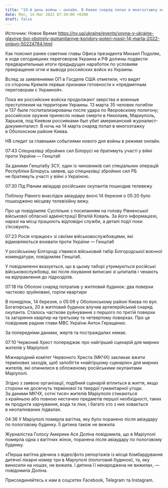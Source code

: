 ```yaml
---
title: "19-й день войны — онлайн. В Киеве снаряд попал в многоэтажку на Оболони, возле Ровно повреждена телевышка, сегодня — новые переговоры"
date: Mon, 14 Mar 2022 07:39:00 +0200
draft: false
---
```

Источник: Новое Время https://nv.ua/ukraine/events/voyna-v-ukraine-glavnye-boi-obstrely-gumanitarnye-koridory-poteri-rossii-14-marta-2022-onlayn-50224784.html


Как пояснил ранее советник главы Офиса президента Михаил Подоляк, в ходе сегодняшних переговоров Украина и РФ должны подвести предварительные итоги предыдущих наработок по условиям прекращения огня и вывода российских войск из Украины.

Вслед за заявлениями ОП в Госдепе США отметили, что видят со стороны Кремля первые признаки готовности к «предметным переговорам с Украиной».

Пока же российские войска продолжают зверства и военные преступления на территории Украины. 13 марта 35 человек погибли и 137 были госпитализированы после удара по Яворовскому полигону; российское оружие принесло новые смерти в Николаев, Мариуполь, Харьков, под Киевом россиянами был убит американский журналист-документалист. В ночь на 14 марта снаряд попал в многоэтажку в Оболонском районе Киева.

НВ следит за главными событиями нового дня войны в режиме онлайн.

07:43 Спецназівці збройних сил Білорусі не братимуть участі у війні проти України — Генштаб

За даними Генштабу ЗСУ, один із чиновників сил спеціальних операцій Республіки Білорусь заявив, що спецназівці збройних сил РБ не братимуть участі у війні з Україною.

07:30 Під Рівним авіаудар російських окупантів пошкодив телевежу 

Поблизу Рівного внаслідок авіаудару вночі 14 березня о 05:20 було пошкоджено місцеву телевізійну вежу.

 Про це повідомляє Суспільне з посиланням на голову Рівненської військової обласної адміністрації Віталій Коваль. За його інформацією, наразі на місці працюють відповідні служби, а деталі події поки з’ясовують.

07:23 Росія «працює» зі своїми військовослужбовцями, які відмовляються воювати проти України — Генштаб

У російському Білгороді з’явився військовий табір Білгородської воєнної комендатури, повідомляє Генштаб.

У повідомленні вказується, що в цьому таборі утримуються російські військовослужбовці, які після лікування виписані зі шпиталів і чекають на відправлення до підрозділів.

07:18 На Оболоні снаряд потрапив у житловий будинок: два поверхи частково зруйновані, горіли квартири

В понеділок, 14 березня, о 05:09 у Оболонському районі Києва по вул. Богатирська, 20 в житловий будинок влучив артилерійський снаряд окупанта. Сталось часткове руйнування з першого по третій поверхи та загоряння квартир на третьому та четвертому поверхах. Про це повідомив радник глави МВС України Антон Геращенко.

За попередніми даними, жертв та постраждалих немає.

07:10 Червоний Хрест попереджає про найгірший сценарій для мирних жителів у Маріуполі

Міжнародний комітет Червоного Хреста (МКЧХ) закликає вжити термінових заходів, щоб запобігти «найгіршому сценарію» для мирних жителів, які опинилися в обложеному російськими окупантами Маріуполі.

Згідно з заявою організації, подібний сценарій втілиться в життя, якщо сторони не досягнуть термінової та твердої гуманітарної угоди. За даними МКЧХ, сотні тисяч жителів Маріуполя стикаються з крайньою або повною нестачею предметів першої необхідності, таких як продукти харчування, вода та ліки, і багато хто з них ховається в неопалюваних підвалах.

04:36 У Маріуполі померла вагітна, яку було поранено після авіаудару по пологовому будинку. Її дитина також не вижила

Журналістка Голосу Америки Ася Доліна повідомила, що в Маріуполі померла одна з вагітних жінок, поранена після авіаудару по пологовому будинку.

«Перша вагітна дівчина з відео/фото репортажів із місця бомбардування дитячої лікарні номер три в Маріуполі (пологовий будинок), та, яку виносили на ношах, не вижила. І дитина її ненароджена не вижила», — повідомила Доліна.

Присоединяйтесь к нам в соцсетях Facebook, Telegram та Instagram.
